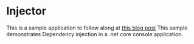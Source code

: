 # Injector
This is a sample application to follow along at [this blog post](https://pradeepl.com/blog/dotnet/dependency-injection-in-net-core-console-application/)
This sample demonstrates Dependency injection in a .net core console application. 
